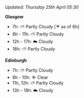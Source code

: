 *Updated: Thursday 25th April 05:30*

**Glasgow**

* 7h: :partly_sunny: Partly Cloudy [:umbrella: as of 6h]
* 8h - 11h: :partly_sunny: Partly Cloudy
* 12h - 17h: :cloud: Cloudy
* 18h: :partly_sunny: Partly Cloudy

**Edinburgh**

* 7h: :partly_sunny: Partly Cloudy
* 8h - 10h: :sunny: Clear
* 11h, 12h: :partly_sunny: Partly Cloudy
* 13h - 18h: :cloud: Cloudy
